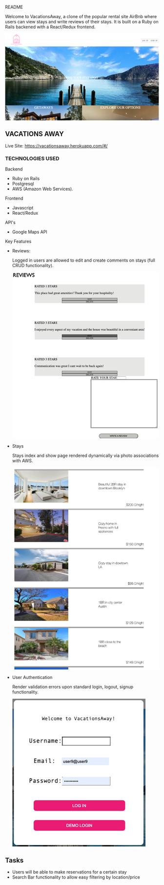 README

Welcome to VacationsAway, a clone of the popular rental site AirBnb where users can view stays and write reviews of their stays. It is built on a Ruby on Rails backened with a React/Redux frontend.

![VacationsAway](https://github.com/yungcai/VacationsAway/blob/main/app/assets/images/Screen%20Shot%202021-08-10%20at%205.31.56%20PM.png)


## VACATIONS AWAY


Live Site: https://vacationsaway.herokuapp.com/#/


### TECHNOLOGIES USED

Backend

* Ruby on Rails
* Postgresql
* AWS (Amazon Web Services). 

Frontend

* Javascript
* React/Redux


API's

* Google Maps API


Key Features

* Reviews:

  Logged in users are allowed to edit and create comments on stays (full CRUD functionality).
  
  ![VacationsAway](https://github.com/yungcai/VacationsAway/blob/main/app/assets/images/Screen%20Shot%202021-08-10%20at%205.33.59%20PM.png)

* Stays

  Stays index and show page rendered dynamically via photo associations with AWS. 

  ![VacationsAway](https://github.com/yungcai/VacationsAway/blob/main/app/assets/images/Screen%20Shot%202021-08-10%20at%205.32.52%20PM.png)


* User Authentication

  Render validation errors upon standard login, logout, signup functionality.
  
  ![VacationsAway](https://github.com/yungcai/VacationsAway/blob/main/app/assets/images/Screen%20Shot%202021-08-10%20at%205.32.08%20PM.png)
  
  
## Tasks

* Users will be able to make reservations for a certain stay
* Search Bar functionality to allow easy filtering by location/price
  







